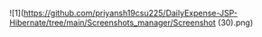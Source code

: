 ![1](https://github.com/priyansh19csu225/DailyExpense-JSP-Hibernate/tree/main/Screenshots_manager/Screenshot (30).png)
